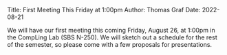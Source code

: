 Title: First Meeting This Friday at 1:00pm
Author: Thomas Graf
Date: 2022-08-21

We will have our first meeting this coming Friday, August 26, at 1:00pm in the CompLing Lab (SBS N-250).
We will sketch out a schedule for the rest of the semester, so please come with a few proposals for presentations.
